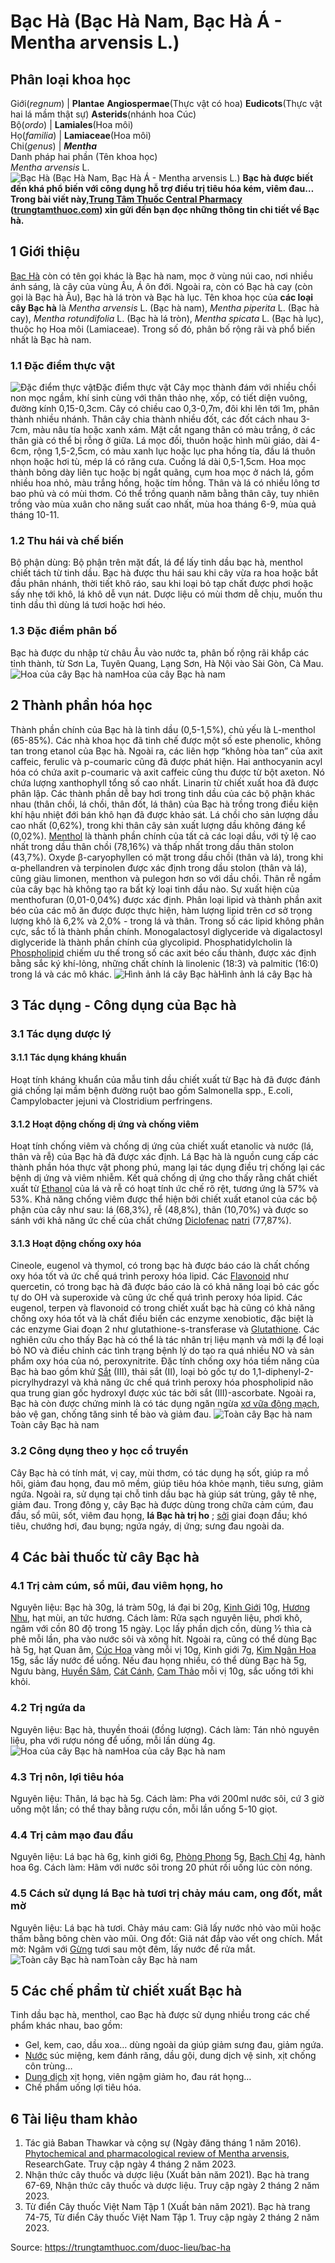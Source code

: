 # Bạc Hà (Bạc Hà Nam, Bạc Hà Á - Mentha arvensis L.)

Phân loại khoa học  
---  
Giới(_regnum_) |  **Plantae** **Angiospermae**(Thực vật có hoa) **Eudicots**(Thực vật hai lá mầm thật sự) **Asterids**(nhánh hoa Cúc)  
Bộ(_ordo_) | **Lamiales**(Hoa môi)  
Họ(_familia_) | **Lamiaceae**(Hoa môi)  
Chi(_genus_) | **_Mentha_**  
Danh pháp hai phần (Tên khoa học)  
_Mentha arvensis_ L.  
![Bạc Hà \(Bạc Hà Nam, Bạc Hà Á - Mentha arvensis L.\)](https://trungtamthuoc.com/images/others/bac-ha-a-hay-bac-ha-nam-4124.jpg)
**Bạc hà được biết đến khá phổ biến với công dụng hỗ trợ điều trị tiêu hóa kém, viêm đau… Trong bài viết này,[Trung Tâm Thuốc Central Pharmacy](https://trungtamthuoc.com/ "Trung Tâm Thuốc Central Pharmacy") ([trungtamthuoc.com](https://trungtamthuoc.com/ "trungtamthuoc.com")) xin gửi đến bạn đọc những thông tin chi tiết về Bạc hà.**
##  1 Giới thiệu
[Bạc Hà](https://trungtamthuoc.com/duoc-lieu/bac-ha "Bạc Hà") còn có tên gọi khác là Bạc hà nam, mọc ở vùng núi cao, nơi nhiều ánh sáng, là cây của vùng Âu, Á ôn đới. Ngoài ra, còn có Bạc hà cay (còn gọi là Bạc hà Âu), Bạc hà lá tròn và Bạc hà lục.
Tên khoa học của **các loại cây Bạc hà** là _Mentha arvensis_ L. (Bạc hà nam), _Mentha piperita_ L. (Bạc hà cay), _Mentha rotundifolia_ L. (Bạc hà lá tròn), _Mentha spicata_ L. (Bạc hà lục), thuộc họ Hoa môi (Lamiaceae). Trong số đó, phân bố rộng rãi và phổ biến nhất là Bạc hà nam.
### 1.1 Đặc điểm thực vật
![Đặc điểm thực vật](https://trungtamthuoc.com/images/item/bac-ha-a-hay-bac-ha-nam-0.jpg)Đặc điểm thực vật
Cây mọc thành đám với nhiều chồi non mọc ngầm, khí sinh cùng với thân thảo nhẹ, xốp, có tiết diện vuông, đường kính 0,15-0,3cm. Cây có chiều cao 0,3-0,7m, đôi khi lên tới 1m, phân thành nhiều nhánh. Thân cây chia thành nhiều đốt, các đốt cách nhau 3-7cm, màu nâu tía hoặc xanh xám. Mặt cắt ngang thân có màu trắng, ở các thân già có thể bị rỗng ở giữa. Lá mọc đối, thuôn hoặc hình mũi giáo, dài 4-6cm, rộng 1,5-2,5cm, có màu xanh lục hoặc lục pha hồng tía, đầu lá thuôn nhọn hoặc hơi tù, mép lá có răng cưa. Cuống lá dài 0,5-1,5cm.
Hoa mọc thành bông dày liên tục hoặc bị ngắt quãng, cụm hoa mọc ở nách lá, gồm nhiều hoa nhỏ, màu trắng hồng, hoặc tím hồng. Thân và lá có nhiều lông tơ bao phủ và có mùi thơm. Có thể trồng quanh năm bằng thân cây, tuy nhiên trồng vào mùa xuân cho năng suất cao nhất, mùa hoa tháng 6-9, mùa quả tháng 10-11.
### 1.2 Thu hái và chế biến
Bộ phận dùng: Bộ phận trên mặt đất, lá để lấy tinh dầu bạc hà, menthol chiết tách từ tinh dầu.
Bạc hà được thu hái sau khi cây vừa ra hoa hoặc bắt đầu phân nhánh, thời tiết khô ráo, sau khi loại bỏ tạp chất được phơi hoặc sấy nhẹ tới khô, lá khô dễ vụn nát. Dược liệu có mùi thơm dễ chịu, muốn thu tinh dầu thì dùng lá tươi hoặc hơi héo.
### 1.3 Đặc điểm phân bố
Bạc hà được du nhập từ châu Âu vào nước ta, phân bố rộng rãi khắp các tỉnh thành, từ Sơn La, Tuyên Quang, Lạng Sơn, Hà Nội vào Sài Gòn, Cà Mau.
![Hoa của cây Bạc hà nam](https://trungtamthuoc.com/images/item/bac-ha-a-hay-bac-ha-nam-1.jpg)Hoa của cây Bạc hà nam
##  2 Thành phần hóa học
Thành phần chính của Bạc hà là tinh dầu (0,5-1,5%), chủ yếu là L-menthol (65-85%). Các nhà khoa học đã tinh chế được một số este phenolic, không tan trong etanol của Bạc hà. Ngoài ra, các liên hợp “không hòa tan” của axit caffeic, ferulic và p-coumaric cũng đã được phát hiện. Hai anthocyanin acyl hóa có chứa axit p-coumaric và axit caffeic cũng thu được từ bột axeton. Nó chứa lượng xanthophyll tổng số cao nhất. Linarin từ chiết xuất hoa đã được phân lập. 
Các thành phần dễ bay hơi trong tinh dầu của các bộ phận khác nhau (thân chồi, lá chồi, thân đốt, lá thân) của Bạc hà trồng trong điều kiện khí hậu nhiệt đới bán khô hạn đã được khảo sát. Lá chồi cho sản lượng dầu cao nhất (0,62%), trong khi thân cây sản xuất lượng dầu không đáng kể (0,02%). [Menthol](https://trungtamthuoc.com/hoat-chat/menthol "Menthol") là thành phần chính của tất cả các loại dầu, với tỷ lệ cao nhất trong dầu thân chồi (78,16%) và thấp nhất trong dầu thân stolon (43,7%). Oxyde β-caryophyllen có mặt trong dầu chồi (thân và lá), trong khi α-phellandren và terpinolen được xác định trong dầu stolon (thân và lá), cũng giàu limonen, menthon và pulegon hơn so với dầu chồi. Thân rễ ngầm của cây bạc hà không tạo ra bất kỳ loại tinh dầu nào. Sự xuất hiện của menthofuran (0,01-0,04%) được xác định.
Phân loại lipid và thành phần axit béo của các mô ăn được được thực hiện, hàm lượng lipid trên cơ sở trọng lượng khô là 6,2% và 2,0% - trong lá và thân. Trong số các lipid không phân cực, sắc tố là thành phần chính. Monogalactosyl diglyceride và digalactosyl diglyceride là thành phần chính của glycolipid. Phosphatidylcholin là [Phospholipid](https://trungtamthuoc.com/hoat-chat/phospholipid "Phospholipid") chiếm ưu thế trong số các axit béo cấu thành, được xác định bằng sắc ký khí-lỏng, những chất chính là linolenic (18:3) và palmitic (16:0) trong lá và các mô khác.
![Hình ảnh lá cây Bạc hà](https://trungtamthuoc.com/images/item/bac-ha-a-hay-bac-ha-nam-2.jpg)Hình ảnh lá cây Bạc hà
##  3 Tác dụng - Công dụng của Bạc hà
### 3.1 Tác dụng dược lý
#### 3.1.1 Tác dụng kháng khuẩn
Hoạt tính kháng khuẩn của mẫu tinh dầu chiết xuất từ Bạc hà đã được đánh giá chống lại mầm bệnh đường ruột bao gồm Salmonella spp., E.coli, Campylobacter jejuni và Clostridium perfringens. 
#### 3.1.2 Hoạt động chống dị ứng và chống viêm
Hoạt tính chống viêm và chống dị ứng của chiết xuất etanolic và nước (lá, thân và rễ) của Bạc hà đã được xác định. Lá Bạc hà là nguồn cung cấp các thành phần hóa thực vật phong phú, mang lại tác dụng điều trị chống lại các bệnh dị ứng và viêm nhiễm. Kết quả chống dị ứng cho thấy rằng chất chiết xuất từ [Ethanol](https://trungtamthuoc.com/hoat-chat/ethanol "Ethanol") của lá và rễ có hoạt tính ức chế rõ rệt, tương ứng là 57% và 53%. Khả năng chống viêm được thể hiện bởi chiết xuất etanol của các bộ phận của cây như sau: lá (68,3%), rễ (48,8%), thân (10,70%) và được so sánh với khả năng ức chế của chất chứng [Diclofenac](https://trungtamthuoc.com/hoat-chat/diclofenac "Diclofenac") [natri](https://trungtamthuoc.com/hoat-chat/natri "natri") (77,87%).
#### 3.1.3 Hoạt động chống oxy hóa
Cineole, eugenol và thymol, có trong bạc hà được báo cáo là chất chống oxy hóa tốt và ức chế quá trình peroxy hóa lipid. Các [Flavonoid](https://trungtamthuoc.com/hoat-chat/flavonoid "Flavonoid") như quercetin, có trong bạc hà đã được báo cáo là có khả năng loại bỏ các gốc tự do OH và superoxide và cũng ức chế quá trình peroxy hóa lipid. Các eugenol, terpen và flavonoid có trong chiết xuất bạc hà cũng có khả năng chống oxy hóa tốt và là chất điều biến các enzyme xenobiotic, đặc biệt là các enzyme Giai đoạn 2 như glutathione-s-transferase và [Glutathione](https://trungtamthuoc.com/hoat-chat/glutathione "Glutathione"). Các nghiên cứu cho thấy Bạc hà có thể là tác nhân trị liệu mạnh và mới lạ để loại bỏ NO và điều chỉnh các tình trạng bệnh lý do tạo ra quá nhiều NO và sản phẩm oxy hóa của nó, peroxynitrite. Đặc tính chống oxy hóa tiềm năng của Bạc hà bao gồm khử [Sắt](https://trungtamthuoc.com/hoat-chat/sat "Sắt") (III), thải sắt (II), loại bỏ gốc tự do 1,1-diphenyl-2-picrylhydrazyl và khả năng ức chế quá trình peroxy hóa phospholipid não qua trung gian gốc hydroxyl được xúc tác bởi sắt (III)-ascorbate. 
Ngoài ra, Bạc hà còn được chứng minh là có tác dụng ngăn ngừa [xơ vữa động mạch](https://trungtamthuoc.com/bai-viet/vua-xo-dong-mach "xơ vữa động mạch"), bảo vệ gan, chống tăng sinh tế bào và giảm đau.
![Toàn cây Bạc hà nam](https://trungtamthuoc.com/images/item/bac-ha-a-hay-bac-ha-nam-3.jpg)Toàn cây Bạc hà nam
### 3.2 Công dụng theo y học cổ truyền
Cây Bạc hà có tính mát, vị cay, mùi thơm, có tác dụng hạ sốt, giúp ra mồ hôi, giảm đau họng, đau mô mềm, giúp tiêu hóa khỏe mạnh, tiêu sưng, giảm ngứa. Ngoài ra, sử dụng tại chỗ tinh dầu bạc hà giúp sát trùng, gây tê nhẹ, giảm đau.
Trong đông y, cây Bạc hà được dùng trong chữa cảm cúm, đau đầu, sổ mũi, sốt, viêm đau họng, **lá Bạc hà trị ho** ; [sởi](https://trungtamthuoc.com/bai-viet/benh-soi "sởi") giai đoạn đầu; khó tiêu, chướng hơi, đau bụng; ngứa ngáy, dị ứng; sưng đau ngoài da.
##  4 Các bài thuốc từ cây Bạc hà
### 4.1 Trị cảm cúm, sổ mũi, đau viêm họng, ho
Nguyên liệu: Bạc hà 30g, lá tràm 50g, lá đại bi 20g, [Kinh Giới](https://trungtamthuoc.com/duoc-lieu/kinh-gioi-74 "Kinh Giới") 10g, [Hương Nhu](https://trungtamthuoc.com/duoc-lieu/huong-nhu "Hương Nhu"), hạt mùi, an tức hương.
Cách làm: Rửa sạch nguyên liệu, phơi khô, ngâm với cồn 80 độ trong 15 ngày. Lọc lấy phần dịch cồn, dùng ½ thìa cà phê mỗi lần, pha vào nước sôi và xông hít.
Ngoài ra, cũng có thể dùng Bạc hà 5g, hạt Quan âm, [Cúc Hoa](https://trungtamthuoc.com/duoc-lieu/cuc-hoa "Cúc Hoa") vàng mỗi vị 10g, Kinh giới 7g, [Kim Ngân Hoa](https://trungtamthuoc.com/duoc-lieu/kim-ngan-hoa-33 "Kim Ngân Hoa") 15g, sắc lấy nước để uống. Nếu đau họng nhiều, có thể dùng Bạc hà 5g, Ngưu bàng, [Huyền Sâm](https://trungtamthuoc.com/duoc-lieu/huyen-sam "Huyền Sâm"), [Cát Cánh](https://trungtamthuoc.com/duoc-lieu/cat-canh-74 "Cát Cánh"), [Cam Thảo](https://trungtamthuoc.com/duoc-lieu/cam-thao-32 "Cam Thảo") mỗi vị 10g, sắc uống tới khi khỏi.
### 4.2 Trị ngứa da
Nguyên liệu: Bạc hà, thuyền thoái (đồng lượng). 
Cách làm: Tán nhỏ nguyên liệu, pha với rượu nóng để uống, mỗi lần dùng 4g.
![Hoa của cây Bạc hà nam](https://trungtamthuoc.com/images/item/bac-ha-a-hay-bac-ha-nam-4.jpg)Hoa của cây Bạc hà nam
### 4.3 Trị nôn, lợi tiêu hóa
Nguyên liệu: Thân, lá bạc hà 5g.
Cách làm: Pha với 200ml nước sôi, cứ 3 giờ uống một lần; có thể thay bằng rượu cồn, mỗi lần uống 5-10 giọt.
### 4.4 Trị cảm mạo đau đầu
Nguyên liệu: Lá bạc hà 6g, kinh giới 6g, [Phòng Phong](https://trungtamthuoc.com/duoc-lieu/phong-phong-72 "Phòng Phong") 5g, [Bạch Chỉ](https://trungtamthuoc.com/duoc-lieu/bach-chi-42 "Bạch Chỉ") 4g, hành hoa 6g.
Cách làm: Hãm với nước sôi trong 20 phút rồi uống lúc còn nóng.
### 4.5 Cách sử dụng lá Bạc hà tươi trị chảy máu cam, ong đốt, mắt mờ
Nguyên liệu: Lá bạc hà tươi.
Chảy máu cam: Giã lấy nước nhỏ vào mũi hoặc thấm bằng bông chèn vào mũi.
Ong đốt: Giã nát đắp vào vết ong chích.
Mắt mờ: Ngâm với [Gừng](https://trungtamthuoc.com/duoc-lieu/gung-14 "Gừng") tươi sau một đêm, lấy nước để rửa mắt.
![Toàn cây Bạc hà nam](https://trungtamthuoc.com/images/item/bac-ha-a-hay-bac-ha-nam-5.jpg)Toàn cây Bạc hà nam
##  5 Các chế phẩm từ chiết xuất Bạc hà
Tinh dầu bạc hà, menthol, cao Bạc hà được sử dụng nhiều trong các chế phẩm khác nhau, bao gồm:
  * Gel, kem, cao, dầu xoa… dùng ngoài da giúp giảm sưng đau, giảm ngứa.
  * [Nước](https://trungtamthuoc.com/hoat-chat/nuoc "Nước") súc miệng, kem đánh răng, dầu gội, dung dịch vệ sinh, xịt chống côn trùng…
  * [Dung dịch](https://trungtamthuoc.com/bai-viet/dung-dich-thuoc-la-gi-cong-thuc-va-ky-thuat-bao-che-dung-dich-thuoc "Dung dịch") xịt họng, viên ngậm giảm ho, đau rát họng…
  * Chế phẩm uống lợi tiêu hóa.


##  6 Tài liệu tham khảo
1. Tác giả Baban Thawkar và cộng sự (Ngày đăng tháng 1 năm 2016). [Phytochemical and pharmacological review of Mentha arvensis](https://www.researchgate.net/publication/316256954_Phytochemical_and_pharmacological_review_of_Mentha_arvensis), ResearchGate. Truy cập ngày 4 tháng 2 năm 2023. 
2. Nhận thức cây thuốc và dược liệu (Xuất bản năm 2021). Bạc hà trang 67-69, Nhận thức cây thuốc và dược liệu. Truy cập ngày 2 tháng 2 năm 2023.
3. Từ điển Cây thuốc Việt Nam Tập 1 (Xuất bản năm 2021). Bạc hà trang 74-75, Từ điển Cây thuốc Việt Nam Tập 1. Truy cập ngày 2 tháng 2 năm 2023.


Source: https://trungtamthuoc.com/duoc-lieu/bac-ha
